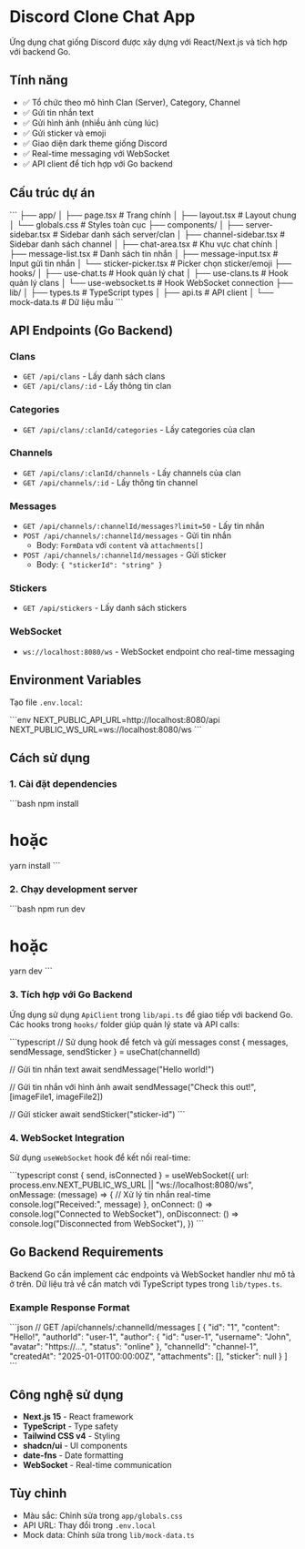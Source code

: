 # Discord Clone Chat App

Ứng dụng chat giống Discord được xây dựng với React/Next.js và tích hợp với backend Go.

## Tính năng

- ✅ Tổ chức theo mô hình Clan (Server), Category, Channel
- ✅ Gửi tin nhắn text
- ✅ Gửi hình ảnh (nhiều ảnh cùng lúc)
- ✅ Gửi sticker và emoji
- ✅ Giao diện dark theme giống Discord
- ✅ Real-time messaging với WebSocket
- ✅ API client để tích hợp với Go backend

## Cấu trúc dự án

\`\`\`
├── app/
│   ├── page.tsx              # Trang chính
│   ├── layout.tsx            # Layout chung
│   └── globals.css           # Styles toàn cục
├── components/
│   ├── server-sidebar.tsx    # Sidebar danh sách server/clan
│   ├── channel-sidebar.tsx   # Sidebar danh sách channel
│   ├── chat-area.tsx         # Khu vực chat chính
│   ├── message-list.tsx      # Danh sách tin nhắn
│   ├── message-input.tsx     # Input gửi tin nhắn
│   └── sticker-picker.tsx    # Picker chọn sticker/emoji
├── hooks/
│   ├── use-chat.ts           # Hook quản lý chat
│   ├── use-clans.ts          # Hook quản lý clans
│   └── use-websocket.ts      # Hook WebSocket connection
├── lib/
│   ├── types.ts              # TypeScript types
│   ├── api.ts                # API client
│   └── mock-data.ts          # Dữ liệu mẫu
\`\`\`

## API Endpoints (Go Backend)

### Clans
- `GET /api/clans` - Lấy danh sách clans
- `GET /api/clans/:id` - Lấy thông tin clan

### Categories
- `GET /api/clans/:clanId/categories` - Lấy categories của clan

### Channels
- `GET /api/clans/:clanId/channels` - Lấy channels của clan
- `GET /api/channels/:id` - Lấy thông tin channel

### Messages
- `GET /api/channels/:channelId/messages?limit=50` - Lấy tin nhắn
- `POST /api/channels/:channelId/messages` - Gửi tin nhắn
  - Body: `FormData` với `content` và `attachments[]`
- `POST /api/channels/:channelId/messages` - Gửi sticker
  - Body: `{ "stickerId": "string" }`

### Stickers
- `GET /api/stickers` - Lấy danh sách stickers

### WebSocket
- `ws://localhost:8080/ws` - WebSocket endpoint cho real-time messaging

## Environment Variables

Tạo file `.env.local`:

\`\`\`env
NEXT_PUBLIC_API_URL=http://localhost:8080/api
NEXT_PUBLIC_WS_URL=ws://localhost:8080/ws
\`\`\`

## Cách sử dụng

### 1. Cài đặt dependencies

\`\`\`bash
npm install
# hoặc
yarn install
\`\`\`

### 2. Chạy development server

\`\`\`bash
npm run dev
# hoặc
yarn dev
\`\`\`

### 3. Tích hợp với Go Backend

Ứng dụng sử dụng `ApiClient` trong `lib/api.ts` để giao tiếp với backend Go. Các hooks trong `hooks/` folder giúp quản lý state và API calls:

\`\`\`typescript
// Sử dụng hook để fetch và gửi messages
const { messages, sendMessage, sendSticker } = useChat(channelId)

// Gửi tin nhắn text
await sendMessage("Hello world!")

// Gửi tin nhắn với hình ảnh
await sendMessage("Check this out!", [imageFile1, imageFile2])

// Gửi sticker
await sendSticker("sticker-id")
\`\`\`

### 4. WebSocket Integration

Sử dụng `useWebSocket` hook để kết nối real-time:

\`\`\`typescript
const { send, isConnected } = useWebSocket({
  url: process.env.NEXT_PUBLIC_WS_URL || "ws://localhost:8080/ws",
  onMessage: (message) => {
    // Xử lý tin nhắn real-time
    console.log("Received:", message)
  },
  onConnect: () => console.log("Connected to WebSocket"),
  onDisconnect: () => console.log("Disconnected from WebSocket"),
})
\`\`\`

## Go Backend Requirements

Backend Go cần implement các endpoints và WebSocket handler như mô tả ở trên. Dữ liệu trả về cần match với TypeScript types trong `lib/types.ts`.

### Example Response Format

\`\`\`json
// GET /api/channels/:channelId/messages
[
  {
    "id": "1",
    "content": "Hello!",
    "authorId": "user-1",
    "author": {
      "id": "user-1",
      "username": "John",
      "avatar": "https://...",
      "status": "online"
    },
    "channelId": "channel-1",
    "createdAt": "2025-01-01T00:00:00Z",
    "attachments": [],
    "sticker": null
  }
]
\`\`\`

## Công nghệ sử dụng

- **Next.js 15** - React framework
- **TypeScript** - Type safety
- **Tailwind CSS v4** - Styling
- **shadcn/ui** - UI components
- **date-fns** - Date formatting
- **WebSocket** - Real-time communication

## Tùy chỉnh

- Màu sắc: Chỉnh sửa trong `app/globals.css`
- API URL: Thay đổi trong `.env.local`
- Mock data: Chỉnh sửa trong `lib/mock-data.ts`
